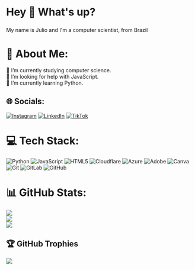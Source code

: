 <h1 align="left">Hey 👋 What's up?</h1>

###

<p align="left">My name is Julio and I'm a computer scientist, from Brazil</p>

###

# 💫 About Me:
🔭 I’m currently studying computer science.<br>🤝 I’m looking for help with JavaScript.<br>🌱 I’m currently learning Python.


## 🌐 Socials:
[![Instagram](https://img.shields.io/badge/Instagram-%23E4405F.svg?logo=Instagram&logoColor=white)](https://instagram.com/juliocalin) [![LinkedIn](https://img.shields.io/badge/LinkedIn-%230077B5.svg?logo=linkedin&logoColor=white)](https://linkedin.com/in/https://linkedin.com/in/julio-alves-lima) [![TikTok](https://img.shields.io/badge/TikTok-%23000000.svg?logo=TikTok&logoColor=white)](https://tiktok.com/@juliocalin) 

# 💻 Tech Stack:
![Python](https://img.shields.io/badge/python-3670A0?style=flat&logo=python&logoColor=ffdd54) ![JavaScript](https://img.shields.io/badge/javascript-%23323330.svg?style=flat&logo=javascript&logoColor=%23F7DF1E) ![HTML5](https://img.shields.io/badge/html5-%23E34F26.svg?style=flat&logo=html5&logoColor=white) ![Cloudflare](https://img.shields.io/badge/Cloudflare-F38020?style=flat&logo=Cloudflare&logoColor=white) ![Azure](https://img.shields.io/badge/azure-%230072C6.svg?style=flat&logo=microsoftazure&logoColor=white) ![Adobe](https://img.shields.io/badge/adobe-%23FF0000.svg?style=flat&logo=adobe&logoColor=white) ![Canva](https://img.shields.io/badge/Canva-%2300C4CC.svg?style=flat&logo=Canva&logoColor=white) ![Git](https://img.shields.io/badge/git-%23F05033.svg?style=flat&logo=git&logoColor=white) ![GitLab](https://img.shields.io/badge/gitlab-%23181717.svg?style=flat&logo=gitlab&logoColor=white) ![GitHub](https://img.shields.io/badge/github-%23121011.svg?style=flat&logo=github&logoColor=white)
# 📊 GitHub Stats:
![](https://github-readme-stats.vercel.app/api?username=julio-cal&theme=aura&hide_border=false&include_all_commits=false&count_private=false)<br/>
![](https://nirzak-streak-stats.vercel.app/?user=julio-cal&theme=aura&hide_border=false)<br/>
![](https://github-readme-stats.vercel.app/api/top-langs/?username=julio-cal&theme=aura&hide_border=false&include_all_commits=false&count_private=false&layout=compact)

## 🏆 GitHub Trophies
![](https://github-profile-trophy.vercel.app/?username=julio-cal&theme=tokyonight&no-frame=false&no-bg=true&margin-w=4)
